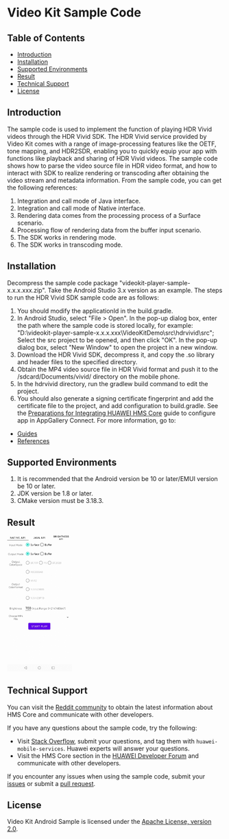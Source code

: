 # Video Kit Sample Code

## Table of Contents
 * [Introduction](#Introduction)
 * [Installation](#Installation)
 * [Supported Environments](#Supported-Environments)
 * [Result](#Result)
 * [Technical Support](#Technical-Support)
 * [License](#License)

## Introduction
   The sample code is used to implement the function of playing HDR Vivid videos through the HDR Vivid SDK.
   The HDR Vivid service provided by Video Kit comes with a range of image-processing features like the OETF, tone mapping, and HDR2SDR, enabling you to quickly equip your app with functions like playback and sharing of HDR Vivid videos.
   The sample code shows how to parse the video source file in HDR video format, and how to interact with SDK to realize rendering or transcoding after obtaining the video stream and metadata information.
   From the sample code, you can get the following references:
   1. Integration and call mode of Java interface.
   2. Integration and call mode of Native interface.
   3. Rendering data comes from the processing process of a Surface scenario.
   4. Processing flow of rendering data from the buffer input scenario.
   5. The SDK works in rendering mode.
   6. The SDK works in transcoding mode.

## Installation
   Decompress the sample code package "videokit-player-sample-x.x.x.xxx.zip".
Take the Android Studio 3.x version as an example. The steps to run the HDR Vivid SDK sample code are as follows:

   1. You should modify the applicationId in the build.gradle.
   2. In Android Studio, select "File > Open". In the pop-up dialog box, enter the path where the sample code is stored locally, for example: "D:\videokit-player-sample-x.x.x.xxx\VideoKitDemo\src\hdrvivid\src";
      Select the src project to be opened, and then click "OK". In the pop-up dialog box, select "New Window" to open the project in a new window.
   3. Download the HDR Vivid SDK, decompress it, and copy the .so library and header files to the specified directory.
   4. Obtain the MP4 video source file in HDR Vivid format and push it to the /sdcard/Documents/vivid/ directory on the mobile phone.
   5. In the hdrvivid directory, run the gradlew build command to edit the project.
   6. You should also generate a signing certificate fingerprint and add the certificate file to the project, and add configuration to build.gradle.
      See the [Preparations for Integrating HUAWEI HMS Core](https://developer.huawei.com/consumer/en/codelab/HMSPreparation/index.html) guide to configure app in AppGallery Connect.
      For more information, go to:

- [Guides](https://developer.huawei.com/consumer/en/doc/development/Media-Guides/introduction-0000001050439577?ha_source=hms1)
- [References](https://developer.huawei.com/consumer/en/doc/development/Media-References/video-description-0000001076873506?ha_source=hms1)

## Supported Environments
   1. It is recommended that the Android version be 10 or later/EMUI version be 10 or later.
   2. JDK version be 1.8 or later.
   3. CMake version must be 3.18.3.
## Result
   <img src="hdrvividsdk_result_1.jpg" width = 30% height = 30%>

## Technical Support
You can visit the [Reddit community](https://www.reddit.com/r/HuaweiDevelopers/) to obtain the latest information about HMS Core and communicate with other developers.

If you have any questions about the sample code, try the following:
- Visit [Stack Overflow](https://stackoverflow.com/questions/tagged/huawei-mobile-services?tab=Votes), submit your questions, and tag them with `huawei-mobile-services`. Huawei experts will answer your questions.
- Visit the HMS Core section in the [HUAWEI Developer Forum](https://forums.developer.huawei.com/forumPortal/en/home?fid=0101187876626530001?ha_source=hms1) and communicate with other developers.

If you encounter any issues when using the sample code, submit your [issues](https://github.com/HMS-Core/hms-video-demo-android/issues) or submit a [pull request](https://github.com/HMS-Core/hms-video-demo-android/pulls).

## License
   Video Kit Android Sample is licensed under the [Apache License, version 2.0](http://www.apache.org/licenses/LICENSE-2.0).
